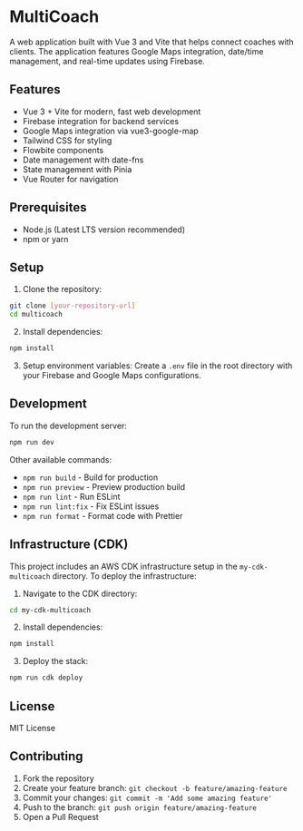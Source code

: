 # MultiCoach

A web application built with Vue 3 and Vite that helps connect coaches with clients. The application features Google Maps integration, date/time management, and real-time updates using Firebase.

## Features

- Vue 3 + Vite for modern, fast web development
- Firebase integration for backend services
- Google Maps integration via vue3-google-map
- Tailwind CSS for styling
- Flowbite components
- Date management with date-fns
- State management with Pinia
- Vue Router for navigation

## Prerequisites

- Node.js (Latest LTS version recommended)
- npm or yarn

## Setup

1. Clone the repository:
```bash
git clone [your-repository-url]
cd multicoach
```

2. Install dependencies:
```bash
npm install
```

3. Setup environment variables:
Create a `.env` file in the root directory with your Firebase and Google Maps configurations.

## Development

To run the development server:
```bash
npm run dev
```

Other available commands:
- `npm run build` - Build for production
- `npm run preview` - Preview production build
- `npm run lint` - Run ESLint
- `npm run lint:fix` - Fix ESLint issues
- `npm run format` - Format code with Prettier

## Infrastructure (CDK)

This project includes an AWS CDK infrastructure setup in the `my-cdk-multicoach` directory. To deploy the infrastructure:

1. Navigate to the CDK directory:
```bash
cd my-cdk-multicoach
```

2. Install dependencies:
```bash
npm install
```

3. Deploy the stack:
```bash
npm run cdk deploy
```

## License

MIT License

## Contributing

1. Fork the repository
2. Create your feature branch: `git checkout -b feature/amazing-feature`
3. Commit your changes: `git commit -m 'Add some amazing feature'`
4. Push to the branch: `git push origin feature/amazing-feature`
5. Open a Pull Request
